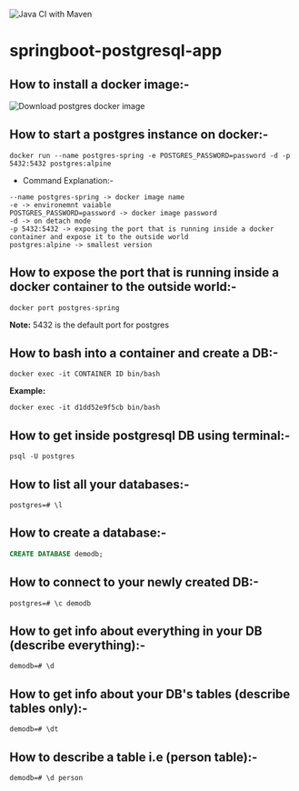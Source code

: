![Java CI with Maven](https://github.com/MoAmr/springboot-postgresql-app/workflows/Java%20CI%20with%20Maven/badge.svg?event=push)

# springboot-postgresql-app


## How to install a docker image:-

![Download postgres docker image](https://hub.docker.com/_/postgres)

## How to start a postgres instance on docker:-


```console
docker run --name postgres-spring -e POSTGRES_PASSWORD=password -d -p 5432:5432 postgres:alpine
```

* Command Explanation:-
 
```console
--name postgres-spring -> docker image name 
-e -> environemnt vaiable 
POSTGRES_PASSWORD=password -> docker image password
-d -> on detach mode
-p 5432:5432 -> exposing the port that is running inside a docker container and expose it to the outside world
postgres:alpine -> smallest version
```

## How to expose the port that is running inside a docker container to the outside world:-

```console
docker port postgres-spring
```

**Note:** 5432 is the default port for postgres 

## How to bash into a container and create a DB:-

```console
docker exec -it CONTAINER ID bin/bash
```

**Example:**
```console
docker exec -it d1dd52e9f5cb bin/bash
```

## How to get inside postgresql DB using terminal:-

```console
psql -U postgres
```

## How to list all your databases:-

```console
postgres=# \l
```

## How to create a database:-

```sql
CREATE DATABASE demodb;
```

## How to connect to your newly created DB:-

```console
postgres=# \c demodb
```

## How to get info about everything in your DB (describe everything):-

```console
demodb=# \d
```

## How to get info about your DB's tables (describe tables only):-

```console
demodb=# \dt
```

## How to describe a table i.e (person table):-

```console
demodb=# \d person
```